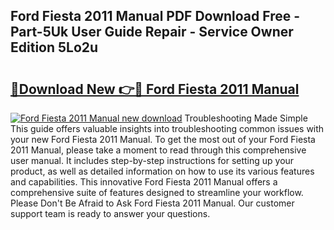 ## Ford Fiesta 2011 Manual PDF Download Free - Part-5Uk User Guide Repair - Service Owner Edition 5Lo2u

# <h2><a href="http://bc43923.oget.top/?id=Ford+Fiesta+2011+Manual">🔗Download New 👉🔴 Ford Fiesta 2011 Manual</a></h2>

[![Ford Fiesta 2011 Manual new download](https://i.imgur.com/5g1atiW.png)](http://bc43923.oget.top/?id=Ford+Fiesta+2011+Manual)
Troubleshooting Made Simple This guide offers valuable insights into troubleshooting common issues with your new Ford Fiesta 2011 Manual. To get the most out of your Ford Fiesta 2011 Manual, please take a moment to read through this comprehensive user manual. It includes step-by-step instructions for setting up your product, as well as detailed information on how to use its various features and capabilities. This innovative Ford Fiesta 2011 Manual offers a comprehensive suite of features designed to streamline your workflow. Please Don't Be Afraid to Ask Ford Fiesta 2011 Manual. Our customer support team is ready to answer your questions.
